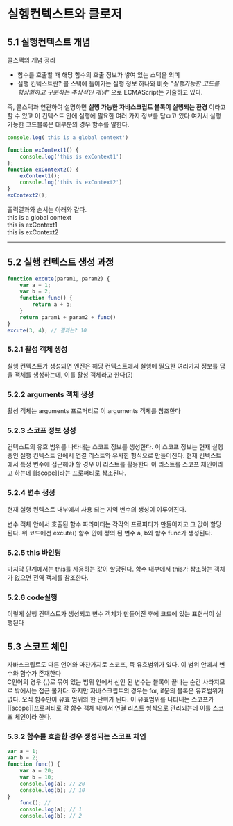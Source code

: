 # 실헹컨텍스트와 클로저 
## 5.1 실행컨텍스트 개념
콜스택의 개념 정리 
- 함수를 호출할 때 해당 함수의 호출 정보가 쌓여 있는 스택을 의미 
- 실행 컨텍스트란? 콜 스택에 들어가는 실행 정보 하나와 비슷 _"실행가능한 코드를 형상화하고 구분하는 추상적인 개념"_ 으로 ECMAScript는 기술하고 있다. 

즉, 콜스택과 연관하여 설명하면 __실행 가능한 자바스크립트 블록이 실행되는 환경__  이라고 할 수 있고 이 컨텍스트 안에 실행에 필요한 여러 가지 정보를 담ㅁ고 있다 여기서 실행가능한 코드블록은 대부분의 경우 함수를 말한다. 
```javascript
console.log('this is a global context') 

function exContext1() {
    console.log('this is exContext1')
};
function exContext2() {
    exContext1();
    console.log('this is exContext2')
}
exContext2();
```
출력결과와 순서는 아래와 같다.  
this is a global context  
this is exContext1  
this is exContext2  
***
## 5.2 실행 컨텍스트 생성 과정 
```javascript
function excute(param1, param2) {
    var a = 1;
    var b = 2;
    function func() {
        return a + b;
    }
    return param1 + param2 + func()
}
excute(3, 4); // 결과는? 10
```
### 5.2.1 활성 객체 생성 
실행 컨텍스트가 생성되면 엔진은 해당 컨텍스트에서 실행에 필요한 여러가지 정보를 담을 객체를 생성하는데, 이를 활성 객체라고 한다(?)
### 5.2.2 arguments 객체 생성 
활성 객체는 arguments 프로퍼티로 이 arguments 객체를 참조한다 
### 5.2.3 스코프 정보 생성
컨텍스트의 유효 범위를 나타내는 스코프 정보를 생성한다. 이 스코프 정보는 현재 실행 중인 실행 컨텍스트 안에서 연결 리스트와 유사한 형식으로 만들어진다. 현재 컨텍스트에서 특정 변수에 접근해야 할 경우 이 리스트를 활용한다 이 리스트를 스코프 체인이라고 하는데 [[scope]]라는 프로퍼티로 참조된다. 
### 5.2.4 변수 생성 
현재 실행 컨텍스트 내부에서 사용 되는 지역 변수의 생성이 이루어진다.

변수 객체 안에서 호출된 함수 파라미터는 각각의 프로퍼티가 만들어지고 그 값이 할당 된다. 위 코드에선 excute() 함수 안에 정의 된 변수 a, b와 함수 func가 생성된다. 

### 5.2.5 this 바인딩
 마지막 단계에서는 this를 사용하는 값이 할당된다. 함수 내부에서 this가 참조하는 객체가 없으면 전역 객체를 참조한다.   

### 5.2.6 code실행
이렇게 실행 컨텍스트가 생성되고 변수 객체가 만들어진 후에 코드에 있는 표현식이 실행된다 

## 5.3 스코프 체인 
자바스크립트도 다른 언어와 마찬가지로 스코프, 즉 유효범위가 있다. 
이 범위 안에서 변수와 함수가 존재한다   
C언어의 경우 {,}로 묶여 있는 범위 안에서 선언 된 변수는 블록이 끝나는 순간 사라지므로 밖에서는 접근 불가다. 하지만 자바스크립트의 경우는 for, if문의 블록은 유효범위가 없다. 오직 함수만이 유효 범위의 한 단위가 된다. 이 유효범위를 나타내는 스코프가 [[scope]]프로퍼티로 각 함수 객체 내에서 연결 리스트 형식으로 관리되는데 이를 스코프 체인이라 한다. 

### 5.3.2 함수를 호출한 경우 생성되는 스코프 체인
```javascript
var a = 1;
var b = 2;
function func() {
    var a = 20;
    var b = 10;
    console.log(a); // 20 
    console.log(b); // 10
}
    func(); // 
    console.log(a); // 1
    console.log(b); // 2
```
